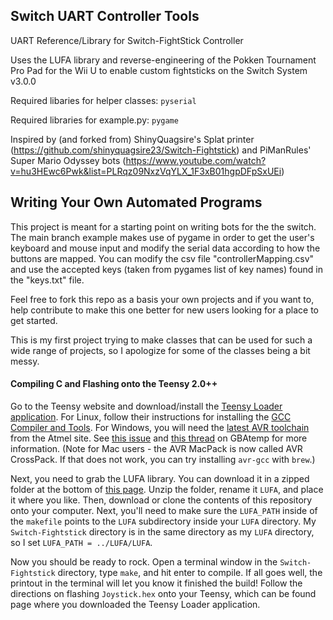 ## Switch UART Controller Tools
UART Reference/Library for Switch-FightStick Controller

Uses the LUFA library and reverse-engineering of the Pokken Tournament Pro Pad for the Wii U to enable custom fightsticks on the Switch System v3.0.0

Required libaries for helper classes: `pyserial`

Required libraries for example.py: `pygame`

Inspired by (and forked from) ShinyQuagsire's Splat printer (https://github.com/shinyquagsire23/Switch-Fightstick) and PiManRules' Super Mario Odyssey bots (https://www.youtube.com/watch?v=hu3HEwc6Pwk&list=PLRqz09NxzVqYLX_1F3xB01hgpDFpSxUEi)

## Writing Your Own Automated Programs
This project is meant for a starting point on writing bots for the the switch. The main branch example makes use of pygame in order to get the user's keyboard and mouse input and modify the serial data according to how the buttons are mapped. You can modify the csv file "controllerMapping.csv" and use the accepted keys (taken from pygames list of key names) found in the "keys.txt" file.

Feel free to fork this repo as a basis your own projects and if you want to, help contribute to make this one better for new users looking for a place to get started.

This is my first project trying to make classes that can be used for such a wide range of projects, so I apologize for some of the classes being a bit messy.

#### Compiling C and Flashing onto the Teensy 2.0++
Go to the Teensy website and download/install the [Teensy Loader application](https://www.pjrc.com/teensy/loader.html). For Linux, follow their instructions for installing the [GCC Compiler and Tools](https://www.pjrc.com/teensy/gcc.html). For Windows, you will need the [latest AVR toolchain](http://www.atmel.com/tools/atmelavrtoolchainforwindows.aspx) from the Atmel site. See [this issue](https://github.com/LightningStalker/Splatmeme-Printer/issues/10) and [this thread](http://gbatemp.net/threads/how-to-use-shinyquagsires-splatoon-2-post-printer.479497/) on GBAtemp for more information. (Note for Mac users - the AVR MacPack is now called AVR CrossPack. If that does not work, you can try installing `avr-gcc` with `brew`.)

Next, you need to grab the LUFA library. You can download it in a zipped folder at the bottom of [this page](http://www.fourwalledcubicle.com/LUFA.php). Unzip the folder, rename it `LUFA`, and place it where you like. Then, download or clone the contents of this repository onto your computer. Next, you'll need to make sure the `LUFA_PATH` inside of the `makefile` points to the `LUFA` subdirectory inside your `LUFA` directory. My `Switch-Fightstick` directory is in the same directory as my `LUFA` directory, so I set `LUFA_PATH = ../LUFA/LUFA`.

Now you should be ready to rock. Open a terminal window in the `Switch-Fightstick` directory, type `make`, and hit enter to compile. If all goes well, the printout in the terminal will let you know it finished the build! Follow the directions on flashing `Joystick.hex` onto your Teensy, which can be found page where you downloaded the Teensy Loader application.